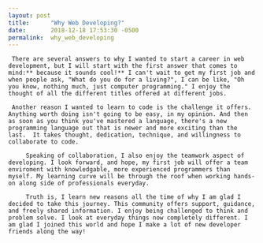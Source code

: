 ```yaml
---
layout: post
title:      "Why Web Developing?"
date:       2018-12-18 17:53:30 -0500
permalink:  why_web_developing
---
```


     There are several answers to why I wanted to start a career in web development, but I will start with the first answer that comes to mind:** because it sounds cool!** I can't wait to get my first job and when people ask, "What do you do for a living?", I can be like, "Oh you know, nothing much, just computer programming." I enjoy the thought of all the different titles offered at different jobs.

     Another reason I wanted to learn to code is the challenge it offers. Anything worth doing isn't going to be easy, in my opinion. And then as soon as you think you've mastered a language, there's a new programming language out that is newer and more exciting than the last.  It takes thought, dedication, technique, and willingness to collaborate to code. 
		 
		 Speaking of collaboration, I also enjoy the teamwork aspect of developing. I look forward, and hope, my first job will offer a team enviroment with knowledgable, more experienced programmers than myself. My learning curve will be through the roof when working hands-on along side of professionals everyday. 
		 
		 Truth is, I learn new reasons all the time of why I am glad I decided to take this journey. This community offers support, guidance, and freely shared information. I enjoy being challenged to think and problem solve. I look at everyday things now completely different. I am glad I joined this world and hope I make a lot of new developer friends along the way!
